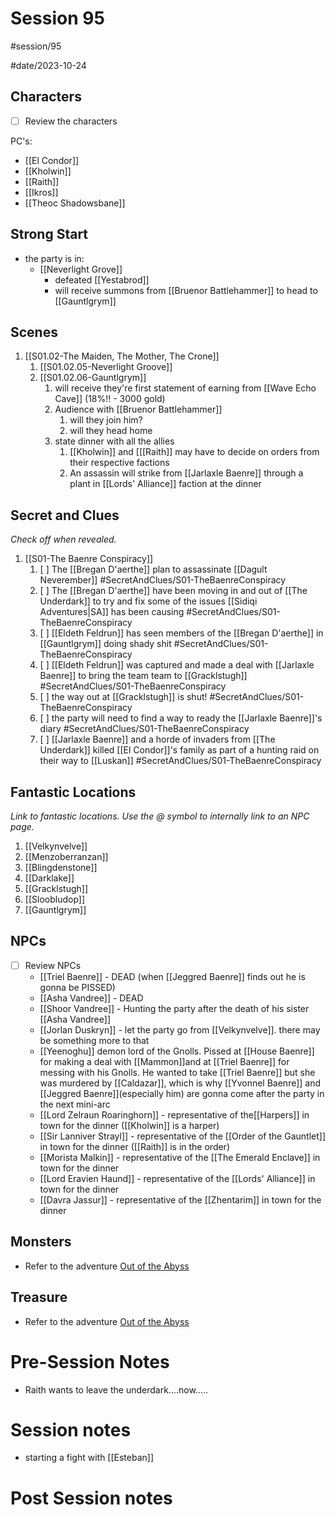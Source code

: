# Session 95
#session/95

#date/2023-10-24
## Characters

- [ ]  Review the characters

PC's:
- [[El Condor]]
- [[Kholwin]]
- [[Raith]]
- [[Ikros]]
- [[Theoc Shadowsbane]]

## Strong Start
- the party is in:
    - [[Neverlight Grove]]
        - defeated [[Yestabrod]]
        - will receive summons from [[Bruenor Battlehammer]] to head to [[Gauntlgrym]]

## Scenes
1. [[S01.02-The Maiden, The Mother, The Crone]]
    1. [[S01.02.05-Neverlight Groove]]
    2. [[S01.02.06-Gauntlgrym]]
        1. will receive they're first statement of earning from [[Wave Echo Cave]] (18%!! - 3000 gold)
        2. Audience with [[Bruenor Battlehammer]]
            1. will they join him?
            2. will they head home
        3. state dinner with all the allies
            1. [[Kholwin]] and [[[Raith]] may have to decide on orders from their respective factions
            2. An assassin will strike from [[Jarlaxle Baenre]] through a plant in [[Lords' Alliance]] faction at the dinner



## Secret and Clues

*Check off when revealed.*

1. [[S01-The Baenre Conspiracy]]
    1. [ ] The [[Bregan D'aerthe]] plan to assassinate [[Dagult Neverember]] #SecretAndClues/S01-TheBaenreConspiracy
    2. [ ] The [[Bregan D'aerthe]] have been moving in and out of [[The Underdark]] to try and fix some of the issues [[Sidiqi Adventures|SA]] has been causing #SecretAndClues/S01-TheBaenreConspiracy 
    3. [ ] [[Eldeth Feldrun]] has seen members of the [[Bregan D'aerthe]] in [[Gauntlgrym]] doing shady shit #SecretAndClues/S01-TheBaenreConspiracy 
    5. [ ] [[Eldeth Feldrun]] was captured and made a deal with [[Jarlaxle Baenre]] to bring the team team to [[Gracklstugh]] #SecretAndClues/S01-TheBaenreConspiracy 
    6. [ ] the way out at [[Gracklstugh]] is shut! #SecretAndClues/S01-TheBaenreConspiracy 
    8. [ ] the party will need to find a way to ready the [[Jarlaxle Baenre]]'s diary #SecretAndClues/S01-TheBaenreConspiracy 
    10. [ ] [[Jarlaxle Baenre]] and a horde of invaders from [[The Underdark]] killed [[El Condor]]'s family as part of a hunting raid on their way to [[Luskan]] #SecretAndClues/S01-TheBaenreConspiracy



## Fantastic Locations

*Link to fantastic locations. Use the @ symbol to internally link to an NPC page.*

1. [[Velkynvelve]]
1. [[Menzoberranzan]]
1. [[Blingdenstone]]
1. [[Darklake]]
1. [[Gracklstugh]]
1. [[Sloobludop]]
2. [[Gauntlgrym]]

## NPCs

- [ ]  Review NPCs
    - [[Triel Baenre]] - DEAD (when [[Jeggred Baenre]] finds out he is gonna be PISSED)
    - [[Asha Vandree]] - DEAD
    - [[Shoor Vandree]] - Hunting the party after the death of his sister [[Asha Vandree]]
    - [[Jorlan Duskryn]] - let the party go from [[Velkynvelve]]. there may be something more to that
    - [[Yeenoghu]] demon lord of the Gnolls. Pissed at [[House Baenre]] for making a deal with [[Mammon]]and at [[Triel Baenre]] for messing with his Gnolls. He wanted to take [[Triel Baenre]] but she was murdered by [[Caldazar]], which is why [[Yvonnel Baenre]] and [[Jeggred Baenre]](especially him) are gonna come after the party in the next mini-arc
    - [[Lord Zelraun Roaringhorn]] - representative of  the[[Harpers]] in town for the dinner ([[Kholwin]] is a harper)
    - [[Sir Lanniver Strayl]] - representative of the [[Order of the Gauntlet]] in town for the dinner ([[Raith]] is in the order)
    - [[Morista Malkin]] - representative of the [[The Emerald Enclave]] in town for the dinner
    - [[Lord Eravien Haund]] - representative of the [[Lords' Alliance]] in town for the dinner
    - [[Davra Jassur]] - representative of the [[Zhentarim]] in town for the dinner





## Monsters
- Refer to the adventure [Out of the Abyss](https://www.dndbeyond.com/sources/oota)

## Treasure
- Refer to the adventure [Out of the Abyss](https://www.dndbeyond.com/sources/oota)

# Pre-Session Notes
- Raith wants to leave the underdark....now.....

# Session notes
- starting a fight with [[Esteban]]

# Post Session notes
